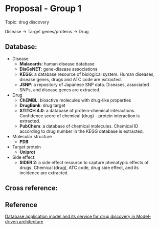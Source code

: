 # Proposal - Group 1

Topic: drug discovery

Disease -> Target genes/proteins -> Drug


## Database:
- Disease
  - **Malacards**: human disease database
  - **DisGeNET**: gene-disease associations
  - **KEGG**: a database resource of biological system. Human diseases, disease genes, drugs and ATC code are extracted.
  - **JSNP**: a repository of Japanese SNP data. Diseases, associated SNPs, and disease genes are extracted.
- Drug
  - **ChEMBL**: bioactive molecules with drug-like properties
  - **DrugBank**: drug target
  - **STITCH 4.0**: a database of protein-chemical interactions. Confidence score of chemical (drug) - protein interaction is extracted.
  - **PubChem**: a database of chemical molecules. Chemical ID according to drug number in the KEGG database is extracted.
- Molecular structure
  - **PDB**
- Target protein
  - **Uniprot**
- Side effect:
  - **SIDER 2**: a side effect resource to capture phenotypic effects of drugs. Chemical (drug), ATC code, drug side effect, and its incidence are extracted.



## Cross reference:



## Reference
[Database application model and its service for drug discovery in Model-driven architecture](https://journalofbigdata.springeropen.com/articles/10.1186/s40537-015-0024-1)